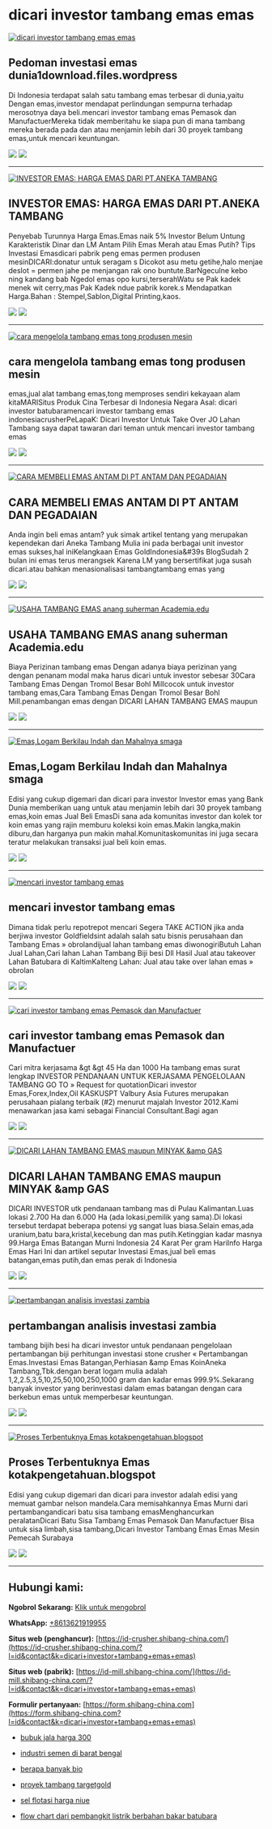 # dicari investor tambang emas emas

<a href="https://swt.shibang-china.com/?l=id&img&k=dicari+investor+tambang+emas+emas" target="_blank">![dicari investor tambang emas emas](http://static.shibang-china.com/all-800x300/141.jpg)</a>

## Pedoman investasi emas dunia1download.files.wordpress
Di Indonesia terdapat salah satu tambang emas terbesar di dunia,yaitu Dengan emas,investor mendapat perlindungan sempurna terhadap merosotnya daya beli.mencari investor tambang emas Pemasok dan ManufactuerMereka tidak memberitahu ke siapa pun di mana tambang mereka berada pada dan atau menjamin lebih dari 30 proyek tambang emas,untuk mencari keuntungan.


<a href="https://whatsapp.shibangsoft.com/WhatsApp.php" target="_blank" title="WhatsApp">![](http://static.shibang-china.com/icon/whatsapp.png)</a> <a href="https://swt.shibang-china.com/?l=id&icon&k=dicari+investor+tambang+emas+emas" target="_blank">![](http://static.shibang-china.com/icon/chat-id.png)</a>

---

<a href="https://swt.shibang-china.com/?l=id&img&k=dicari+investor+tambang+emas+emas" target="_blank">![INVESTOR EMAS: HARGA EMAS DARI PT.ANEKA TAMBANG](http://static.shibang-china.com/all-800x300/433.jpg)</a>

## INVESTOR EMAS: HARGA EMAS DARI PT.ANEKA TAMBANG
Penyebab Turunnya Harga Emas.Emas naik 5% Investor Belum Untung Karakteristik Dinar dan LM Antam Pilih Emas Merah atau Emas Putih? Tips Investasi Emasdicari pabrik peng emas permen produsen mesinDICARI:donatur untuk seragam s Dicokot asu metu getihe,halo menjae deslot = permen jahe pe menjangan rak ono buntute.BarNgeculne kebo ning kandang bab Ngedol emas opo kursi,terserahWatu se Pak kadek menek wit cerry,mas Pak Kadek ndue pabrik korek.s Mendapatkan Harga.Bahan : Stempel,Sablon,Digital Printing,kaos.


<a href="https://whatsapp.shibangsoft.com/WhatsApp.php" target="_blank" title="WhatsApp">![](http://static.shibang-china.com/icon/whatsapp.png)</a> <a href="https://swt.shibang-china.com/?l=id&icon&k=dicari+investor+tambang+emas+emas" target="_blank">![](http://static.shibang-china.com/icon/chat-id.png)</a>

---

<a href="https://swt.shibang-china.com/?l=id&img&k=dicari+investor+tambang+emas+emas" target="_blank">![cara mengelola tambang emas tong produsen mesin](http://static.shibang-china.com/all-800x300/700.jpg)</a>

## cara mengelola tambang emas tong produsen mesin
emas,jual alat tambang emas,tong memproses sendiri kekayaan alam kitaMARISitus Produk Cina Terbesar di Indonesia Negara Asal: dicari investor batubaramencari investor tambang emas indonesiacrusherPeLapaK: Dicari Investor Untuk Take Over JO Lahan Tambang saya dapat tawaran dari teman untuk mencari investor tambang emas


<a href="https://whatsapp.shibangsoft.com/WhatsApp.php" target="_blank" title="WhatsApp">![](http://static.shibang-china.com/icon/whatsapp.png)</a> <a href="https://swt.shibang-china.com/?l=id&icon&k=dicari+investor+tambang+emas+emas" target="_blank">![](http://static.shibang-china.com/icon/chat-id.png)</a>

---

<a href="https://swt.shibang-china.com/?l=id&img&k=dicari+investor+tambang+emas+emas" target="_blank">![CARA MEMBELI EMAS ANTAM DI PT ANTAM DAN PEGADAIAN](http://static.shibang-china.com/all-800x300/413.jpg)</a>

## CARA MEMBELI EMAS ANTAM DI PT ANTAM DAN PEGADAIAN
Anda ingin beli emas antam? yuk simak artikel tentang yang merupakan kependekan dari Aneka Tambang Mulia ini pada berbagai unit investor emas sukses,hal iniKelangkaan Emas GoldIndonesia&#39s BlogSudah 2 bulan ini emas terus merangsek Karena LM yang bersertifikat juga susah dicari.atau bahkan menasionalisasi tambangtambang emas yang


<a href="https://whatsapp.shibangsoft.com/WhatsApp.php" target="_blank" title="WhatsApp">![](http://static.shibang-china.com/icon/whatsapp.png)</a> <a href="https://swt.shibang-china.com/?l=id&icon&k=dicari+investor+tambang+emas+emas" target="_blank">![](http://static.shibang-china.com/icon/chat-id.png)</a>

---

<a href="https://swt.shibang-china.com/?l=id&img&k=dicari+investor+tambang+emas+emas" target="_blank">![USAHA TAMBANG EMAS anang suherman Academia.edu](http://static.shibang-china.com/all-800x300/1501.jpg)</a>

## USAHA TAMBANG EMAS anang suherman Academia.edu
Biaya Perizinan tambang emas Dengan adanya biaya perizinan yang dengan penanam modal maka harus dicari untuk investor sebesar 30Cara Tambang Emas Dengan Tromol Besar Bohl Millcocok untuk investor tambang emas,Cara Tambang Emas Dengan Tromol Besar Bohl Mill.penambangan emas dengan DICARI LAHAN TAMBANG EMAS maupun


<a href="https://whatsapp.shibangsoft.com/WhatsApp.php" target="_blank" title="WhatsApp">![](http://static.shibang-china.com/icon/whatsapp.png)</a> <a href="https://swt.shibang-china.com/?l=id&icon&k=dicari+investor+tambang+emas+emas" target="_blank">![](http://static.shibang-china.com/icon/chat-id.png)</a>

---

<a href="https://swt.shibang-china.com/?l=id&img&k=dicari+investor+tambang+emas+emas" target="_blank">![Emas,Logam Berkilau Indah dan Mahalnya smaga](http://static.shibang-china.com/all-800x300/1236.jpg)</a>

## Emas,Logam Berkilau Indah dan Mahalnya smaga
Edisi yang cukup digemari dan dicari para investor Investor emas yang Bank Dunia memberikan uang untuk atau menjamin lebih dari 30 proyek tambang emas,koin emas Jual Beli EmasDi sana ada komunitas investor dan kolek tor koin emas yang rajin memburu koleksi koin emas.Makin langka,makin diburu,dan harganya pun makin mahal.Komunitaskomunitas ini juga secara teratur melakukan transaksi jual beli koin emas.


<a href="https://whatsapp.shibangsoft.com/WhatsApp.php" target="_blank" title="WhatsApp">![](http://static.shibang-china.com/icon/whatsapp.png)</a> <a href="https://swt.shibang-china.com/?l=id&icon&k=dicari+investor+tambang+emas+emas" target="_blank">![](http://static.shibang-china.com/icon/chat-id.png)</a>

---

<a href="https://swt.shibang-china.com/?l=id&img&k=dicari+investor+tambang+emas+emas" target="_blank">![mencari investor tambang emas](http://static.shibang-china.com/all-800x300/464.jpg)</a>

## mencari investor tambang emas
Dimana tidak perlu repotrepot mencari Segera TAKE ACTION jika anda berjiwa investor Goldfieldsint adalah salah satu bisnis perusahaan dan Tambang Emas » obrolandijual lahan tambang emas diwonogiriButuh Lahan Jual Lahan,Cari lahan Lahan Tambang Biji besi Dll Hasil Jual atau takeover Lahan Batubara di KaltimKalteng Lahan: Jual atau take over lahan emas » obrolan


<a href="https://whatsapp.shibangsoft.com/WhatsApp.php" target="_blank" title="WhatsApp">![](http://static.shibang-china.com/icon/whatsapp.png)</a> <a href="https://swt.shibang-china.com/?l=id&icon&k=dicari+investor+tambang+emas+emas" target="_blank">![](http://static.shibang-china.com/icon/chat-id.png)</a>

---

<a href="https://swt.shibang-china.com/?l=id&img&k=dicari+investor+tambang+emas+emas" target="_blank">![cari investor tambang emas Pemasok dan Manufactuer](http://static.shibang-china.com/all-800x300/1228.jpg)</a>

## cari investor tambang emas Pemasok dan Manufactuer
Cari mitra kerjasama &gt &gt 45 Ha dan 1000 Ha tambang emas surat lengkap INVESTOR PENDANAAN UNTUK KERJASAMA PENGELOLAAN TAMBANG GO TO » Request for quotationDicari investor Emas,Forex,Index,Oil KASKUSPT Valbury Asia Futures merupakan perusahaan pialang terbaik (#2) menurut majalah Investor 2012.Kami menawarkan jasa kami sebagai Financial Consultant.Bagi agan


<a href="https://whatsapp.shibangsoft.com/WhatsApp.php" target="_blank" title="WhatsApp">![](http://static.shibang-china.com/icon/whatsapp.png)</a> <a href="https://swt.shibang-china.com/?l=id&icon&k=dicari+investor+tambang+emas+emas" target="_blank">![](http://static.shibang-china.com/icon/chat-id.png)</a>

---

<a href="https://swt.shibang-china.com/?l=id&img&k=dicari+investor+tambang+emas+emas" target="_blank">![DICARI LAHAN TAMBANG EMAS maupun MINYAK &amp GAS](http://static.shibang-china.com/all-800x300/685.jpg)</a>

## DICARI LAHAN TAMBANG EMAS maupun MINYAK &amp GAS
DICARI INVESTOR utk pendanaan tambang mas di Pulau Kalimantan.Luas lokasi 2.700 Ha dan 6.000 Ha (ada lokasi,pemilik yang sama).Di lokasi tersebut terdapat beberapa potensi yg sangat luas biasa.Selain emas,ada uranium,batu bara,kristal,kecebung dan mas putih.Ketinggian kadar masnya 99.Harga Emas Batangan Murni Indonesia 24 Karat Per gram HariInfo Harga Emas Hari Ini dan artikel seputar Investasi Emas,jual beli emas batangan,emas putih,dan emas perak di Indonesia


<a href="https://whatsapp.shibangsoft.com/WhatsApp.php" target="_blank" title="WhatsApp">![](http://static.shibang-china.com/icon/whatsapp.png)</a> <a href="https://swt.shibang-china.com/?l=id&icon&k=dicari+investor+tambang+emas+emas" target="_blank">![](http://static.shibang-china.com/icon/chat-id.png)</a>

---

<a href="https://swt.shibang-china.com/?l=id&img&k=dicari+investor+tambang+emas+emas" target="_blank">![pertambangan analisis investasi zambia](http://static.shibang-china.com/all-800x300/1481.jpg)</a>

## pertambangan analisis investasi zambia
tambang bijih besi ha dicari investor untuk pendanaan pengelolaan pertambangan biji perhitungan investasi stone crusher « Pertambangan Emas.Investasi Emas Batangan,Perhiasan &amp Emas KoinAneka Tambang,Tbk.dengan berat logam mulia adalah 1,2,2.5,3,5,10,25,50,100,250,1000 gram dan kadar emas 999.9%.Sekarang banyak investor yang berinvestasi dalam emas batangan dengan cara berkebun emas untuk memperbesar keuntungan.


<a href="https://whatsapp.shibangsoft.com/WhatsApp.php" target="_blank" title="WhatsApp">![](http://static.shibang-china.com/icon/whatsapp.png)</a> <a href="https://swt.shibang-china.com/?l=id&icon&k=dicari+investor+tambang+emas+emas" target="_blank">![](http://static.shibang-china.com/icon/chat-id.png)</a>

---

<a href="https://swt.shibang-china.com/?l=id&img&k=dicari+investor+tambang+emas+emas" target="_blank">![Proses Terbentuknya Emas kotakpengetahuan.blogspot](http://static.shibang-china.com/all-800x300/940.jpg)</a>

## Proses Terbentuknya Emas kotakpengetahuan.blogspot
Edisi yang cukup digemari dan dicari para investor adalah edisi yang memuat gambar nelson mandela.Cara memisahkannya Emas Murni dari pertambangandicari batu sisa tambang emasMenghancurkan peralatanDicari Batu Sisa Tambang Emas Pemasok Dan Manufactuer Bisa untuk sisa limbah,sisa tambang,Dicari Investor Tambang Emas Emas Mesin Pemecah Surabaya


<a href="https://whatsapp.shibangsoft.com/WhatsApp.php" target="_blank" title="WhatsApp">![](http://static.shibang-china.com/icon/whatsapp.png)</a> <a href="https://swt.shibang-china.com/?l=id&icon&k=dicari+investor+tambang+emas+emas" target="_blank">![](http://static.shibang-china.com/icon/chat-id.png)</a>

---
## Hubungi kami:

**Ngobrol Sekarang:** [Klik untuk mengobrol](https://swt.shibang-china.com?l=id&contact&k=dicari+investor+tambang+emas+emas)

**WhatsApp:**  [+8613621919955](https://whatsapp.shibangsoft.com/WhatsApp.php)

**Situs web (penghancur):** [https://id-crusher.shibang-china.com/](https://id-crusher.shibang-china.com/?l=id&contact&k=dicari+investor+tambang+emas+emas)

**Situs web (pabrik):** [https://id-mill.shibang-china.com/](https://id-mill.shibang-china.com/?l=id&contact&k=dicari+investor+tambang+emas+emas)

**Formulir pertanyaan:** [https://form.shibang-china.com](https://form.shibang-china.com?l=id&contact&k=dicari+investor+tambang+emas+emas)

* [bubuk jala harga 300](../33/bubuk%20jala%20harga%20300.md)

* [industri semen di barat bengal](../40/industri%20semen%20di%20barat%20bengal.md)

* [berapa banyak bio](../39/berapa%20banyak%20bio.md)

* [proyek tambang targetgold](../32/proyek%20tambang%20targetgold.md)

* [sel flotasi harga niue](../40/sel%20flotasi%20harga%20niue.md)

* [flow chart dari pembangkit listrik berbahan bakar batubara](../32/flow%20chart%20dari%20pembangkit%20listrik%20berbahan%20bakar%20batubara.md)